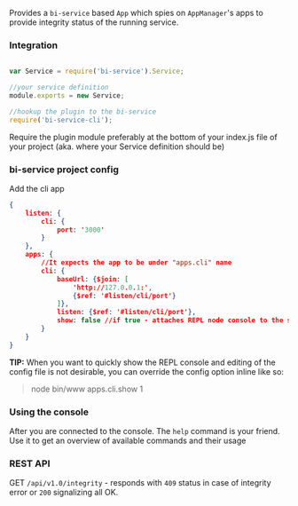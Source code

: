 Provides a `bi-service` based `App` which spies on `AppManager`'s apps to provide
integrity status of the running service.

### Integration

```javascript

var Service = require('bi-service').Service;

//your service definition
module.exports = new Service;

//hookup the plugin to the bi-service
require('bi-service-cli');
```

Require the plugin module preferably at the bottom of your index.js file of your project (aka. where your Service definition should be)

### bi-service project config

Add the cli app

```json
{
    listen: {
        cli: {
            port: '3000'
        }
    },
    apps: {
        //It expects the app to be under "apps.cli" name
        cli: {
            baseUrl: {$join: [
                'http://127.0.0.1:',
                {$ref: '#listen/cli/port'}
            ]},
            listen: {$ref: '#listen/cli/port'},
            show: false //if true - attaches REPL node console to the service process
        }
    }
}
```

**TIP:** When you want to quickly show the REPL console and editing of the config file is not desirable, you can override the config option inline like so:
> node bin/www apps.cli.show 1  

### Using the console

After you are connected to the console. The `help` command is your friend.  
Use it to get an overview of available commands and their usage 

### REST API

GET `/api/v1.0/integrity` - responds with `409` status in case of integrity error or `200` signalizing all OK.
